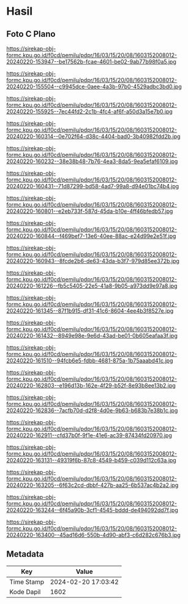 # Hasil

## Foto C Plano

https://sirekap-obj-formc.kpu.go.id/f0cd/pemilu/pdpr/16/03/15/20/08/1603152008012-20240220-153947--be17562b-fcae-4601-be02-9ab77b98f0a5.jpg

https://sirekap-obj-formc.kpu.go.id/f0cd/pemilu/pdpr/16/03/15/20/08/1603152008012-20240220-155504--c9945dce-0aee-4a3b-97b0-4529adbc3bd0.jpg

https://sirekap-obj-formc.kpu.go.id/f0cd/pemilu/pdpr/16/03/15/20/08/1603152008012-20240220-155925--7ec44fd2-2c1b-4fc4-af6f-a50d3a15e7b0.jpg

https://sirekap-obj-formc.kpu.go.id/f0cd/pemilu/pdpr/16/03/15/20/08/1603152008012-20240220-160314--0e702f64-d38c-4404-bad0-3b40982fdd2b.jpg

https://sirekap-obj-formc.kpu.go.id/f0cd/pemilu/pdpr/16/03/15/20/08/1603152008012-20240220-160232--38e38b48-7b76-4ea3-8da5-9ea5efaf6109.jpg

https://sirekap-obj-formc.kpu.go.id/f0cd/pemilu/pdpr/16/03/15/20/08/1603152008012-20240220-160431--71d87299-bd58-4ad7-99a8-d94e01bc74b4.jpg

https://sirekap-obj-formc.kpu.go.id/f0cd/pemilu/pdpr/16/03/15/20/08/1603152008012-20240220-160801--e2eb733f-587d-45da-b10e-4ff46bfedb57.jpg

https://sirekap-obj-formc.kpu.go.id/f0cd/pemilu/pdpr/16/03/15/20/08/1603152008012-20240220-160844--f469bef7-13e6-40ee-88ac-e24d99e2e51f.jpg

https://sirekap-obj-formc.kpu.go.id/f0cd/pemilu/pdpr/16/03/15/20/08/1603152008012-20240220-160943--8fcde2b6-de63-43da-b3f7-979d85ee372b.jpg

https://sirekap-obj-formc.kpu.go.id/f0cd/pemilu/pdpr/16/03/15/20/08/1603152008012-20240220-161226--fb5c5405-22e5-41a8-9b05-a973dd9e97a8.jpg

https://sirekap-obj-formc.kpu.go.id/f0cd/pemilu/pdpr/16/03/15/20/08/1603152008012-20240220-161345--87f1b915-df31-41c6-8604-4ee4b3f8527e.jpg

https://sirekap-obj-formc.kpu.go.id/f0cd/pemilu/pdpr/16/03/15/20/08/1603152008012-20240220-161432--8949e98e-9e6d-43ad-be01-0b605eafaa3f.jpg

https://sirekap-obj-formc.kpu.go.id/f0cd/pemilu/pdpr/16/03/15/20/08/1603152008012-20240220-161510--94fcb6e5-fdbb-4681-875a-1b75aaabd41c.jpg

https://sirekap-obj-formc.kpu.go.id/f0cd/pemilu/pdpr/16/03/15/20/08/1603152008012-20240220-162803--e196d13b-162e-4f29-b52f-8e93b8ee13b2.jpg

https://sirekap-obj-formc.kpu.go.id/f0cd/pemilu/pdpr/16/03/15/20/08/1603152008012-20240220-162836--7acfb70d-d2f8-4d0e-9b63-b683b7e38b1c.jpg

https://sirekap-obj-formc.kpu.go.id/f0cd/pemilu/pdpr/16/03/15/20/08/1603152008012-20240220-162911--cfd37b0f-9f1e-41e6-ac39-87434fd20970.jpg

https://sirekap-obj-formc.kpu.go.id/f0cd/pemilu/pdpr/16/03/15/20/08/1603152008012-20240220-163131--49319f6b-87c8-4549-b459-c039d112c63a.jpg

https://sirekap-obj-formc.kpu.go.id/f0cd/pemilu/pdpr/16/03/15/20/08/1603152008012-20240220-163205--6f63c2cd-dbbf-427b-aa25-6b537ac4b2a2.jpg

https://sirekap-obj-formc.kpu.go.id/f0cd/pemilu/pdpr/16/03/15/20/08/1603152008012-20240220-163244--6f45a90b-3cf1-4545-bddd-de494092dd7f.jpg

https://sirekap-obj-formc.kpu.go.id/f0cd/pemilu/pdpr/16/03/15/20/08/1603152008012-20240220-163400--45ad16d6-550b-4d90-abf3-c6d282c676b3.jpg


## Metadata

| Key        | Value               |
| ---------- | ------------------- |
| Time Stamp | 2024-02-20 17:03:42 |
| Kode Dapil | 1602                |



